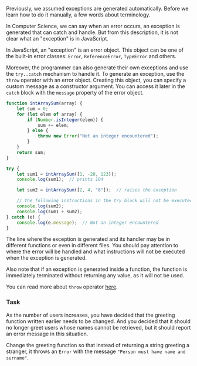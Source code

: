 Previously, we assumed exceptions are generated automatically. Before we learn how to do it manually, a few words about terminology.

In Computer Science, we can say when an error occurs, an exception is generated that can catch and handle. But from this description, it is not clear what an "exception" is in JavaScript.

In JavaScript, an "exception" is an error object. This object can be one of the built-in error classes: `Error`, `ReferenceError`, `TypeError` and others.

Moreover, the programmer can also generate their own exceptions and use the `try..catch` mechanism to handle it. 
To generate an exception, use the `throw` operator with an error object. 
Creating this object, you can specify a custom message as a constructor argument. You can access it later in the `catch` block with the `message` property of the error object.

```js
function intArraySum(array) {
    let sum = 0;
    for (let elem of array) {
        if (Number.isInteger(elem)) {
            sum += elem;
        } else {
            throw new Error("Not an integer encountered");
        }
    }
    return sum;
}

try {
    let sum1 = intArraySum([1, -20, 123]);
    console.log(sum1);  // prints 104

    let sum2 = intArraySum([2, 4, "8"]);  // raises the exception

    // the following instructions in the try block will not be executed 
    console.log(sum2);
    console.log(sum1 + sum2);
} catch (e) {
    console.log(e.message);  // Not an integer encountered
}
```

The line where the exception is generated and its handler may be in different functions or even in different files. 
You should pay attention to where the error will be handled and what instructions will not be executed when the exception is generated.

Also note that if an exception is generated inside a function, the function is immediately terminated without returning any value, as it will not be used.

You can read more about `throw` operator [here](https://developer.mozilla.org/en-US/docs/Web/JavaScript/Reference/Statements/throw).

### Task
As the number of users increases, you have decided that the greeting function written earlier needs to be changed. 
And you decided that it should no longer greet users whose names cannot be retrieved, but it should report an error message in this situation.

Change the greeting function so that instead of returning a string greeting a stranger, 
it throws an `Error` with the message `"Person must have name and surname"`.
